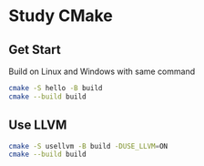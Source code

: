 # Study CMake

## Get Start

Build on Linux and Windows with same command
```bash
cmake -S hello -B build
cmake --build build    
```

## Use LLVM

```bash
cmake -S usellvm -B build -DUSE_LLVM=ON
cmake --build build 
```